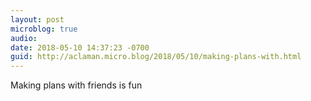 ```yaml
---
layout: post
microblog: true
audio: 
date: 2018-05-10 14:37:23 -0700
guid: http://aclaman.micro.blog/2018/05/10/making-plans-with.html
---
```

Making plans with friends is fun
